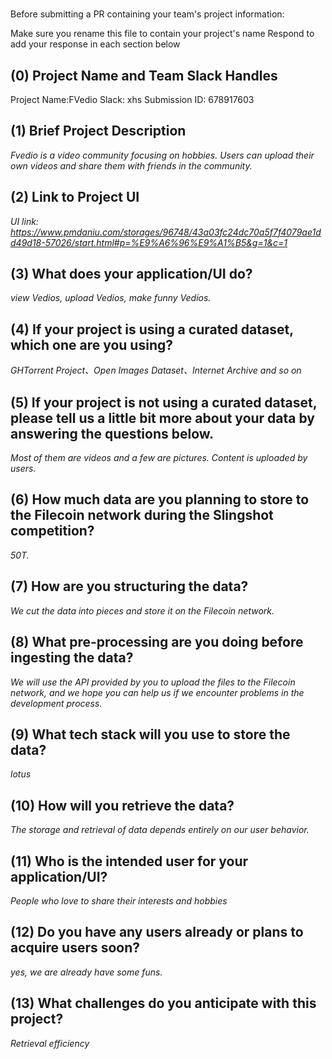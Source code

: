# <FVedio>
Before submitting a PR containing your team's project information:

Make sure you rename this file to contain your project's name
Respond to add your response in each section below

## (0) Project Name and Team Slack Handles

Project Name:FVedio
Slack: xhs
Submission ID: 678917603

## (1) Brief Project Description

*Fvedio is a video community focusing on hobbies. Users can upload their own videos and share them with friends in the community.*

## (2) Link to Project UI

*UI link: https://www.pmdaniu.com/storages/96748/43a03fc24dc70a5f7f4079ae1dd49d18-57026/start.html#p=%E9%A6%96%E9%A1%B5&g=1&c=1*


## (3) What does your application/UI do?

*view Vedios, upload Vedios, make funny Vedios.*

## (4) If your project is using a curated dataset, which one are you using?

*GHTorrent Project、Open Images Dataset、Internet Archive and so on*

## (5) If your project is not using a curated dataset, please tell us a little bit more about your data by answering the questions below.

*Most of them are videos and a few are pictures. Content is uploaded by users.*

## (6) How much data are you planning to store to the Filecoin network during the Slingshot competition?

*50T.*

## (7) How are you structuring the data?

*We cut the data into pieces and store it on the Filecoin network.*

## (8) What pre-processing are you doing before ingesting the data?

*We will use the API provided by you to upload the files to the Filecoin network, and we hope you can help us if we encounter problems in the development process.*

## (9)  What tech stack will you use to store the data?

*lotus*

## (10) How will you retrieve the data?

*The storage and retrieval of data depends entirely on our user behavior.*

## (11) Who is the intended user for your application/UI?

*People who love to share their interests and hobbies*

## (12) Do you have any users already or plans to acquire users soon?

*yes, we are already have some funs.*

## (13) What challenges do you anticipate with this project?

*Retrieval efficiency*
